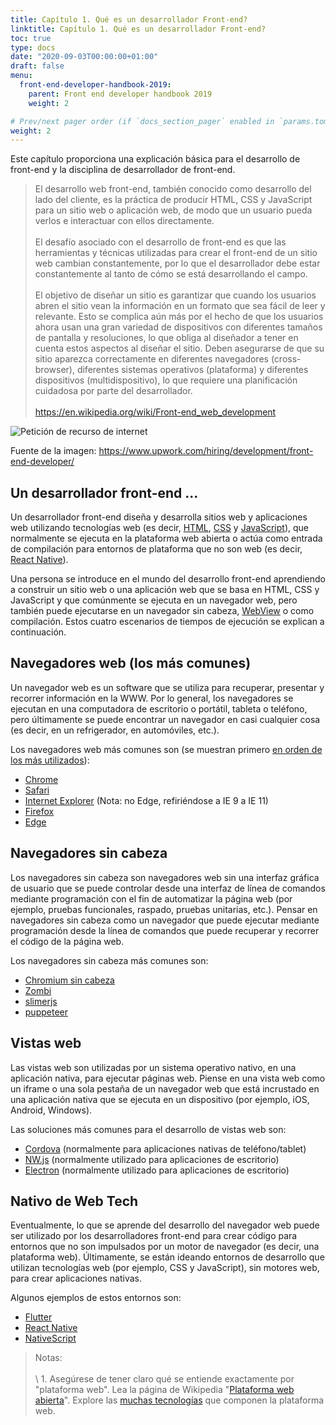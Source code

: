 ```yaml
---
title: Capítulo 1. Qué es un desarrollador Front-end?
linktitle: Capítulo 1. Qué es un desarrollador Front-end?
toc: true
type: docs
date: "2020-09-03T00:00:00+01:00"
draft: false
menu:
  front-end-developer-handbook-2019:
    parent: Front end developer handbook 2019
    weight: 2

# Prev/next pager order (if `docs_section_pager` enabled in `params.toml`)
weight: 2
---
```


Este capítulo proporciona una explicación básica para el desarrollo de front-end y la disciplina de desarrollador de front-end.

> El desarrollo web front-end, también conocido como desarrollo del lado del cliente, es la práctica de producir HTML, CSS y JavaScript para un sitio web o aplicación web, de modo que un usuario pueda verlos e interactuar con ellos directamente.<br>  
El desafío asociado con el desarrollo de front-end es que las herramientas y técnicas utilizadas para crear el front-end de un sitio web cambian constantemente, por lo que el desarrollador debe estar constantemente al tanto de cómo se está desarrollando el campo.<br>  
El objetivo de diseñar un sitio es garantizar que cuando los usuarios abren el sitio vean la información en un formato que sea fácil de leer y relevante. Esto se complica aún más por el hecho de que los usuarios ahora usan una gran variedad de dispositivos con diferentes tamaños de pantalla y resoluciones, lo que obliga al diseñador a tener en cuenta estos aspectos al diseñar el sitio. Deben asegurarse de que su sitio aparezca correctamente en diferentes navegadores (cross-browser), diferentes sistemas operativos (plataforma) y diferentes dispositivos (multidispositivo), lo que requiere una planificación cuidadosa por parte del desarrollador.<br>  
<https://en.wikipedia.org/wiki/Front-end_web_development>

![Petición de recurso de internet](/courses/front-end-developer-handbook-2019/chapter1-1.png)

Fuente de la imagen: https://www.upwork.com/hiring/development/front-end-developer/

## Un desarrollador front-end ...

Un desarrollador front-end diseña y desarrolla sitios web y aplicaciones web utilizando tecnologías web (es decir, [HTML](https://developer.mozilla.org/en-US/docs/Web/HTML), [CSS](https://developer.mozilla.org/en-US/docs/Web/CSS) y [JavaScript](https://developer.mozilla.org/en-US/docs/Web/JavaScript)), que normalmente se ejecuta en la plataforma web abierta o actúa como entrada de compilación para entornos de plataforma que no son web (es decir, [React Native](https://facebook.github.io/react-native/)).

Una persona se introduce en el mundo del desarrollo front-end aprendiendo a construir un sitio web o una aplicación web que se basa en HTML, CSS y JavaScript y que comúnmente se ejecuta en un navegador web, pero también puede ejecutarse en un navegador sin cabeza, [WebView](http://developer.telerik.com/featured/what-is-a-webview/) o como compilación. Estos cuatro escenarios de tiempos de ejecución se explican a continuación.

## Navegadores web (los más comunes)

Un navegador web es un software que se utiliza para recuperar, presentar y recorrer información en la WWW. Por lo general, los navegadores se ejecutan en una computadora de escritorio o portátil, tableta o teléfono, pero últimamente se puede encontrar un navegador en casi cualquier cosa (es decir, en un refrigerador, en automóviles, etc.).

Los navegadores web más comunes son (se muestran primero [en orden de los más utilizados](https://en.wikipedia.org/wiki/Usage_share_of_web_browsers#Summary_tables)):

- [Chrome](http://www.google.com/chrome/)
- [Safari](http://www.apple.com/safari/)
- [Internet Explorer](https://en.wikipedia.org/wiki/Internet_Explorer) (Nota: no Edge, refiriéndose a IE 9 a IE 11)
- [Firefox](https://www.mozilla.org/firefox/)
- [Edge](https://www.microsoft.com/en-us/windows/microsoft-edge)

## Navegadores sin cabeza

Los navegadores sin cabeza son navegadores web sin una interfaz gráfica de usuario que se puede controlar desde una interfaz de línea de comandos mediante programación con el fin de automatizar la página web (por ejemplo, pruebas funcionales, raspado, pruebas unitarias, etc.). Pensar en navegadores sin cabeza como un navegador que puede ejecutar mediante programación desde la línea de comandos que puede recuperar y recorrer el código de la página web.

Los navegadores sin cabeza más comunes son:

- [Chromium sin cabeza](https://chromium.googlesource.com/chromium/src/+/lkgr/headless/README.md)
- [Zombi](https://github.com/assaf/zombie)
- [slimerjs](http://slimerjs.org/)
- [puppeteer](https://github.com/GoogleChrome/puppeteer)

## Vistas web

Las vistas web son utilizadas por un sistema operativo nativo, en una aplicación nativa, para ejecutar páginas web. Piense en una vista web como un iframe o una sola pestaña de un navegador web que está incrustado en una aplicación nativa que se ejecuta en un dispositivo (por ejemplo, iOS, Android, Windows).

Las soluciones más comunes para el desarrollo de vistas web son:

- [Cordova](https://cordova.apache.org/) (normalmente para aplicaciones nativas de teléfono/tablet)
- [NW.js](https://github.com/nwjs/nw.js) (normalmente utilizado para aplicaciones de escritorio)
- [Electron](http://electron.atom.io/) (normalmente utilizado para aplicaciones de escritorio)

## Nativo de Web Tech

Eventualmente, lo que se aprende del desarrollo del navegador web puede ser utilizado por los desarrolladores front-end para crear código para entornos que no son impulsados ​​por un motor de navegador (es decir, una plataforma web). Últimamente, se están ideando entornos de desarrollo que utilizan tecnologías web (por ejemplo, CSS y JavaScript), sin motores web, para crear aplicaciones nativas.

Algunos ejemplos de estos entornos son:

- [Flutter](https://flutter.io/)
- [React Native](https://facebook.github.io/react-native/)
- [NativeScript](https://www.nativescript.org/)

> Notas:<br>  
\ 1. Asegúrese de tener claro qué se entiende exactamente por "plataforma web". Lea la página de Wikipedia "[Plataforma web abierta](https://en.wikipedia.org/wiki/Open_Web_Platform)". Explore las [muchas tecnologías](https://platform.html5.org/) que componen la plataforma web.
